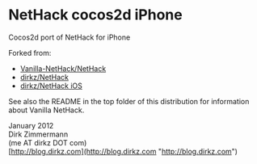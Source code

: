 NetHack cocos2d iPhone
======================

Cocos2d port of NetHack for iPhone

Forked from:

* [Vanilla-NetHack/NetHack](https://github.com/Vanilla-NetHack/NetHack)
* [dirkz/NetHack](https://github.com/dirkz/NetHack)
* [dirkz/NetHack iOS](https://github.com/dirkz/NetHack-iOS)

See also the README in the top folder of this distribution for information about
Vanilla NetHack.

January 2012  
Dirk Zimmermann  
(me AT dirkz DOT com)  
[http://blog.dirkz.com](http://blog.dirkz.com "http://blog.dirkz.com")

